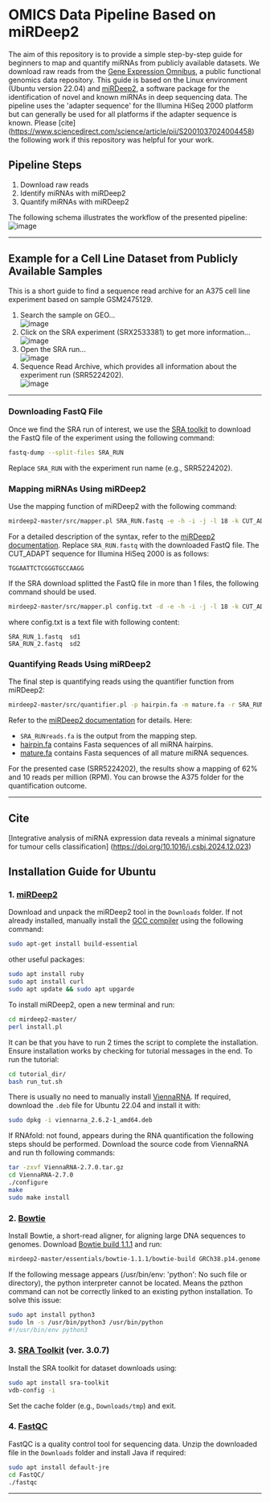 # OMICS Data Pipeline Based on miRDeep2

The aim of this repository is to provide a simple step-by-step guide for beginners to map and quantify miRNAs from publicly available datasets. We download raw reads from the [Gene Expression Omnibus](https://www.ncbi.nlm.nih.gov/geo/), a public functional genomics data repository. This guide is based on the Linux environment (Ubuntu version 22.04) and [miRDeep2](https://www.mdc-berlin.de/content/mirdeep2-documentation?mdcbl%5B0%5D=/n-rajewsky%23t-data%2Csoftware%26resources&mdctl=0&mdcou=20738&mdcot=6&mdcbv=crsjgo3KpH2eVDwEmJ_-5lh5FYkn8dZh4PNU6NsBrTE), a software package for the identification of novel and known miRNAs in deep sequencing data. The pipeline uses the 'adapter sequence' for the Illumina HiSeq 2000 platform but can generally be used for all platforms if the adapter sequence is known. Please [cite] (https://www.sciencedirect.com/science/article/pii/S2001037024004458) the following work if this repository was helpful for your work.

## Pipeline Steps
1. Download raw reads
2. Identify miRNAs with miRDeep2
3. Quantify miRNAs with miRDeep2

The following schema illustrates the workflow of the presented pipeline:
<br>
![image](https://github.com/user-attachments/assets/96ec3609-79e5-4dce-a368-c84611777881)

---

## Example for a Cell Line Dataset from Publicly Available Samples

This is a short guide to find a sequence read archive for an A375 cell line experiment based on sample GSM2475129.

1. Search the sample on GEO...<br>
   ![image](https://github.com/user-attachments/assets/167c9117-82c0-4b5f-901d-4f7feb2744c1)
2. Click on the SRA experiment (SRX2533381) to get more information...<br>
   ![image](https://github.com/user-attachments/assets/83d69921-49d0-43ed-8182-7a07f4e91d3f)
3. Open the SRA run...<br>
   ![image](https://github.com/user-attachments/assets/f6f421de-7a4c-44c6-bade-17ba11fc09a9)
4. Sequence Read Archive, which provides all information about the experiment run (SRR5224202).<br>
   ![image](https://github.com/user-attachments/assets/6a261779-fff1-4840-9b83-174d22d54bf2)
---

### Downloading FastQ File
Once we find the SRA run of interest, we use the [SRA toolkit](https://github.com/ncbi/sra-tools) to download the FastQ file of the experiment using the following command:
```bash
fastq-dump --split-files SRA_RUN
```
Replace `SRA_RUN` with the experiment run name (e.g., SRR5224202).

### Mapping miRNAs Using miRDeep2
Use the mapping function of miRDeep2 with the following command:
```bash
mirdeep2-master/src/mapper.pl SRA_RUN.fastq -e -h -i -j -l 18 -k CUT_ADAPT -m -p Bowtie/B -q -s SRA_RUNreads.fa -t SRA_RUNreadsVSgenome -v -n
```
For a detailed description of the syntax, refer to the [miRDeep2 documentation](https://www.mdc-berlin.de/content/mirdeep2-documentation?mdcbl%5B0%5D=/n-rajewsky%23t-data%2Csoftware%26resources&mdctl=0&mdcou=20738&mdcot=6&mdcbv=crsjgo3KpH2eVDwEmJ_-5lh5FYkn8dZh4PNU6NsBrTE). Replace `SRA_RUN.fastq` with the downloaded FastQ file. The CUT_ADAPT sequence for Illumina HiSeq 2000 is as follows:
```text
TGGAATTCTCGGGTGCCAAGG
```
If the SRA download splitted the FastQ file in more than 1 files, the following command should be used.
```bash
mirdeep2-master/src/mapper.pl config.txt -d -e -h -i -j -l 18 -k CUT_ADAPT -m -p Bowtie/B -q -s SRA_RUNreads.fa -t SRA_RUNreadsVSgenome -v -n
```
where config.txt is a text file with following content:
```text
SRA_RUN_1.fastq  sd1
SRA_RUN_2.fastq  sd2
```

### Quantifying Reads Using miRDeep2
The final step is quantifying reads using the quantifier function from miRDeep2:
```bash
mirdeep2-master/src/quantifier.pl -p hairpin.fa -m mature.fa -r SRA_RUNreads.fa -t hsa -k
```
Refer to the [miRDeep2 documentation](https://www.mdc-berlin.de/content/mirdeep2-documentation?mdcbl%5B0%5D=/n-rajewsky%23t-data%2Csoftware%26resources&mdctl=0&mdcou=20738&mdcot=6&mdcbv=crsjgo3KpH2eVDwEmJ_-5lh5FYkn8dZh4PNU6NsBrTE) for details. Here:
- `SRA_RUNreads.fa` is the output from the mapping step.
- [hairpin.fa](https://www.mirbase.org/download/hairpin.fa) contains Fasta sequences of all miRNA hairpins.
- [mature.fa](https://www.mirbase.org/download/mature.fa) contains Fasta sequences of all mature miRNA sequences.

For the presented case (SRR5224202), the results show a mapping of 62% and 10 reads per million (RPM). You can browse the A375 folder for the quantification outcome.

---
## Cite
[Integrative analysis of miRNA expression data reveals a minimal signature for tumour cells classification] (https://doi.org/10.1016/j.csbj.2024.12.023)

## Installation Guide for Ubuntu

### 1. [miRDeep2](https://github.com/rajewsky-lab/mirdeep2)
Download and unpack the miRDeep2 tool in the `Downloads` folder. If not already installed, manually install the [GCC compiler](https://linuxize.com/post/how-to-install-gcc-compiler-on-ubuntu-18-04/) using the following command:
```bash
sudo apt-get install build-essential
```
other useful packages:
```bash
sudo apt install ruby
sudo apt install curl
sudo apt update && sudo apt upgarde
```
To install miRDeep2, open a new terminal and run:
```bash
cd mirdeep2-master/
perl install.pl
```
It can be that you have to run 2 times the script to complete the installation. Ensure installation works by checking for tutorial messages in the end. 
To run the tutorial:
```bash
cd tutorial_dir/
bash run_tut.sh
```
There is usually no need to manually install [ViennaRNA](https://www.tbi.univie.ac.at/RNA/). If required, download the `.deb` file for Ubuntu 22.04 and install it with:
```bash
sudo dpkg -i viennarna_2.6.2-1_amd64.deb
```
If RNAfold: not found, appears during the RNA quantification the following steps should be performed. Download the source code from ViennaRNA and run th following commands:
```bash
tar -zxvf ViennaRNA-2.7.0.tar.gz
cd ViennaRNA-2.7.0
./configure
make
sudo make install
```

### 2. [Bowtie](https://bowtie-bio.sourceforge.net/manual.shtml)
Install Bowtie, a short-read aligner, for aligning large DNA sequences to genomes. Download [Bowtie build 1.1.1](https://zoomadmin.com/HowToInstall/UbuntuPackage/bowtie) and run:
```bash
mirdeep2-master/essentials/bowtie-1.1.1/bowtie-build GRCh38.p14.genome.fa B
```
If the following message appears (/usr/bin/env: 'python': No such file or directory), the python interpreter cannot be located. Means the pzthon command can not be correctly linked to an existing python installation. To solve this issue:
```bash
sudo apt install python3
sudo ln -s /usr/bin/python3 /usr/bin/python
#!/usr/bin/env python3
```

### 3. [SRA Toolkit](https://github.com/ncbi/sra-tools) (ver. 3.0.7)
Install the SRA toolkit for dataset downloads using:
```bash
sudo apt install sra-toolkit
vdb-config -i
```
Set the cache folder (e.g., `Downloads/tmp`) and exit.

### 4. [FastQC](https://www.bioinformatics.babraham.ac.uk/projects/fastqc/)
FastQC is a quality control tool for sequencing data. Unzip the downloaded file in the `Downloads` folder and install Java if required:
```bash
sudo apt install default-jre
cd FastQC/
./fastqc
```

---
